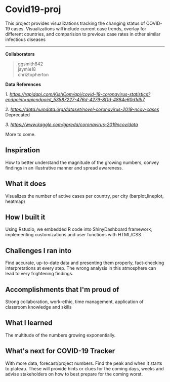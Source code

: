 # Covid19-proj

This project provides visualizations tracking the changing status of COVID-19 cases. Visualizations will include current case trends, overlay for different countries, and comparision to previous case rates in other similar infectious diseases

 <hr>
 
**Collaborators**

 > ggsmith842<br> 
 > jaymie18<br>
 > chriztopherton 

**Data References**

*1. https://rapidapi.com/KishCom/api/covid-19-coronavirus-statistics?endpoint=apiendpoint_53587227-476d-4279-8f1d-4884e60d1db7*

*2. https://data.humdata.org/dataset/novel-coronavirus-2019-ncov-cases* Deprecated

*3. https://www.kaggle.com/gpreda/coronavirus-2019ncov/data*

More to come.

## Inspiration
How to better understand the magnitude of the growing numbers, convey findings in an illustrative manner and spread awareness.

## What it does
Visualizes the number of active cases per country, per city (barplot,lineplot, heatmap)

## How I built it
Using Rstudio, we embedded R code into ShinyDashboard framework, implementing customizations and user functions with HTML/CSS.

## Challenges I ran into
Find accurate, up-to-date data and presenting them properly, fact-checking interpretations at every step. The wrong analysis in this atmosphere can lead to very frightening findings.

## Accomplishments that I'm proud of
Strong collaboration, work-ethic, time management, application of classroom knowledge and skills

## What I learned
The multitude of the numbers growing exponentially.

## What's next for COVID-19 Tracker
With more data, forecast/project numbers. Find the peak and when it starts to plateau. These will provide hints or clues for the coming days, weeks and advise stakeholders on how to best prepare for the coming worst.
